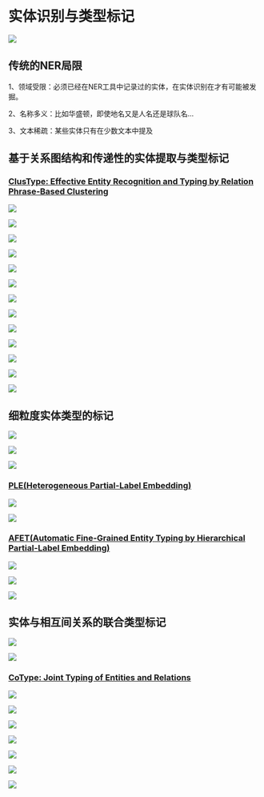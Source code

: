 # 实体识别与类型标记

![](../../../.gitbook/assets/timline-jie-tu-20181018093745.png)

## 传统的NER局限

1、领域受限：必须已经在NER工具中记录过的实体，在实体识别在才有可能被发掘。

2、名称多义：比如华盛顿，即使地名又是人名还是球队名...

3、文本稀疏：某些实体只有在少数文本中提及

## 基于关系图结构和传递性的实体提取与类型标记

### [ClusType: Effective Entity Recognition and Typing by Relation Phrase-Based Clustering](https://github.com/INK-USC/ClusType)

![](../../../.gitbook/assets/timline-jie-tu-20181018151242.png)

![](../../../.gitbook/assets/timline-jie-tu-20181018151751.png)

![](../../../.gitbook/assets/timline-jie-tu-20181018151826.png)

![](../../../.gitbook/assets/timline-jie-tu-20181018151918.png)

![](../../../.gitbook/assets/timline-jie-tu-20181018152018.png)

![](../../../.gitbook/assets/timline-jie-tu-20181018152134.png)

![](../../../.gitbook/assets/timline-jie-tu-20181018152343.png)

![](../../../.gitbook/assets/timline-jie-tu-20181018152450.png)

![](../../../.gitbook/assets/timline-jie-tu-20181018152534.png)

![](../../../.gitbook/assets/timline-jie-tu-20181018152751.png)

![](../../../.gitbook/assets/timline-jie-tu-20181018152850.png)

![](../../../.gitbook/assets/timline-jie-tu-20181018152939.png)

![](../../../.gitbook/assets/timline-jie-tu-20181018153046.png)

## 细粒度实体类型的标记

![](../../../.gitbook/assets/timline-jie-tu-20181018153328.png)

![](../../../.gitbook/assets/timline-jie-tu-20181018153553.png)

![](../../../.gitbook/assets/timline-jie-tu-20181018153628.png)

### [PLE\(Heterogeneous Partial-Label Embedding\)](https://github.com/INK-USC/PLE)

![](../../../.gitbook/assets/timline-jie-tu-20181018153704.png)

![](../../../.gitbook/assets/timline-jie-tu-20181018153857.png)

### [AFET\(Automatic Fine-Grained Entity Typing by Hierarchical Partial-Label Embedding\)](https://github.com/INK-USC/AFET)

![](../../../.gitbook/assets/timline-jie-tu-20181018154104.png)

![](../../../.gitbook/assets/timline-jie-tu-20181018154149.png)

![](../../../.gitbook/assets/timline-jie-tu-20181018154222%20%281%29.png)

## 实体与相互间关系的联合类型标记

![](../../../.gitbook/assets/timline-jie-tu-20181018155824.png)

![](../../../.gitbook/assets/timline-jie-tu-20181018155858.png)

### [CoType: Joint Typing of Entities and Relations](https://github.com/INK-USC/DS-RelationExtraction)

![](../../../.gitbook/assets/timline-jie-tu-20181018155932.png)

![](../../../.gitbook/assets/timline-jie-tu-20181018160109.png)

![](../../../.gitbook/assets/timline-jie-tu-20181018160153.png)

![](../../../.gitbook/assets/timline-jie-tu-20181018160216.png)

![](../../../.gitbook/assets/timline-jie-tu-20181018160244.png)

![](../../../.gitbook/assets/timline-jie-tu-20181018160306.png)

![](../../../.gitbook/assets/timline-jie-tu-20181018160334.png)



